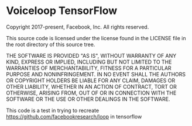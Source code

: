 # Voiceloop TensorFlow
Copyright 2017-present, Facebook, Inc.
All rights reserved.

This source code is licensed under the license found in the
LICENSE file in the root directory of this source tree.

THE SOFTWARE IS PROVIDED "AS IS", WITHOUT WARRANTY OF ANY KIND, EXPRESS OR
IMPLIED, INCLUDING BUT NOT LIMITED TO THE WARRANTIES OF MERCHANTABILITY,
FITNESS FOR A PARTICULAR PURPOSE AND NONINFRINGEMENT. IN NO EVENT SHALL THE
AUTHORS OR COPYRIGHT HOLDERS BE LIABLE FOR ANY CLAIM, DAMAGES OR OTHER
LIABILITY, WHETHER IN AN ACTION OF CONTRACT, TORT OR OTHERWISE, ARISING FROM,
OUT OF OR IN CONNECTION WITH THE SOFTWARE OR THE USE OR OTHER DEALINGS IN
THE SOFTWARE.


This code is a test in trying to recreate https://github.com/facebookresearch/loop in tensorflow


